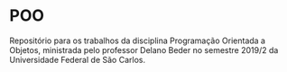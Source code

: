# POO
Repositório para os trabalhos da disciplina Programação Orientada a Objetos, ministrada pelo professor Delano Beder no semestre 2019/2 da Universidade Federal de São Carlos.
